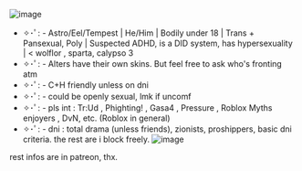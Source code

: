 ![image](https://static.wikia.nocookie.net/the-robloxia-until-dawn-remake/images/8/8a/RobloxScreenShot20240726_142844935.png)
- ✧･ﾟ: - Astro/Eel/Tempest | He/Him | Bodily under 18 | Trans + Pansexual, Poly | Suspected ADHD, is a DID system, has hypersexuality | < wolflor , sparta, calypso 3
- ✧･ﾟ: - Alters have their own skins. But feel free to ask who's fronting atm
- ✧･ﾟ: - C+H friendly unless on dni
- ✧･ﾟ: - could be openly sexual, lmk if uncomf
- ✧･ﾟ: - pls int : Tr:Ud , Phighting! , Gasa4 , Pressure , Roblox Myths enjoyers , DvN, etc. (Roblox in general)
- ✧･ﾟ: - dni : total drama (unless friends), zionists, proshippers, basic dni criteria. the rest are i block freely.
![image](https://static.wikia.nocookie.net/the-robloxia-until-dawn/images/8/8f/Roll.gif)

rest infos are in patreon, thx.
